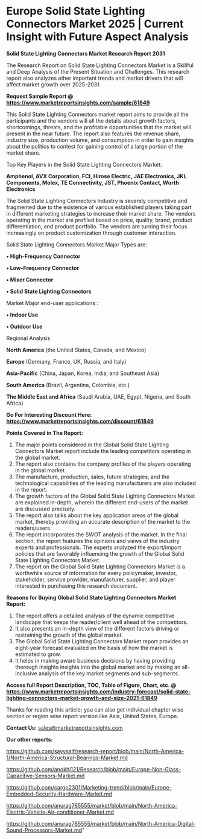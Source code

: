  # Europe Solid State Lighting Connectors Market 2025 | Current Insight with Future Aspect Analysis

<strong>Solid State Lighting Connectors Market Research Report 2031</strong>

The Research Report on Solid State Lighting Connectors Market is a Skillful and Deep Analysis of the Present Situation and Challenges. This research report also analyzes other important trends and market drivers that will affect market growth over 2025-2031.

<strong>Request Sample Report @ <a href=https://www.marketreportsinsights.com/sample/61849>https://www.marketreportsinsights.com/sample/61849</a></strong>

This Solid State Lighting Connectors market report aims to provide all the participants and the vendors will all the details about growth factors, shortcomings, threats, and the profitable opportunities that the market will present in the near future. The report also features the revenue share, industry size, production volume, and consumption in order to gain insights about the politics to contest for gaining control of a large portion of the market share.

Top Key Players in the Solid State Lighting Connectors Market:

<strong>Amphenol, AVX Corporation, FCI, Hirose Electric, JAE Electronics, JKL Components, Molex, TE Connectivity, JST, Phoenix Contact, Wurth Electronics</strong>

The Solid State Lighting Connectors Industry is severely competitive and fragmented due to the existence of various established players taking part in different marketing strategies to increase their market share. The vendors operating in the market are profiled based on price, quality, brand, product differentiation, and product portfolio. The vendors are turning their focus increasingly on product customization through customer interaction.

Solid State Lighting Connectors Market Major Types are:

<strong>• High-Frequency Connector

• Low-Frequency Connector

• Mixer Connector

• Solid State Lighting Connectors</strong>

Market Major end-user applications :

<strong>• Indoor Use

• Outdoor Use</strong>

Regional Analysis

</u><strong><b>North America</b></strong> (the United States, Canada, and Mexico)

<strong><b>Europe </b></strong>(Germany, France, UK, Russia, and Italy)

<strong><b>Asia-Pacific</b></strong> (China, Japan, Korea, India, and Southeast Asia)

<strong><b>South America</b></strong> (Brazil, Argentina, Colombia, etc.)

<strong><b>The Middle East and Africa</b></strong> (Saudi Arabia, UAE, Egypt, Nigeria, and South Africa)

<strong>Go For Interesting Discount Here: <a href=https://www.marketreportsinsights.com/discount/61849>https://www.marketreportsinsights.com/discount/61849</a></strong>

<strong>Points Covered in The Report:</strong>
<ol>
  <li>The major points considered in the Global Solid State Lighting Connectors Market report include the leading competitors operating in the global market.</li>
  <li>The report also contains the company profiles of the players operating in the global market.</li>
  <li>The manufacture, production, sales, future strategies, and the technological capabilities of the leading manufacturers are also included in the report.</li>
  <li>The growth factors of the Global Solid State Lighting Connectors Market are explained in-depth, wherein the different end-users of the market are discussed precisely.</li>
  <li>The report also talks about the key application areas of the global market, thereby providing an accurate description of the market to the readers/users.</li>
  <li>The report incorporates the SWOT analysis of the market. In the final section, the report features the opinions and views of the industry experts and professionals. The experts analyzed the export/import policies that are favorably influencing the growth of the Global Solid State Lighting Connectors Market.</li>
  <li>The report on the Global Solid State Lighting Connectors Market is a worthwhile source of information for every policymaker, investor, stakeholder, service provider, manufacturer, supplier, and player interested in purchasing this research document.</li>
</ol>
<strong>Reasons for Buying Global Solid State Lighting Connectors Market Report:</strong>

<ol>
  <li>The report offers a detailed analysis of the dynamic competitive landscape that keeps the reader/client well ahead of the competitors.</li>
  <li>It also presents an in-depth view of the different factors driving or restraining the growth of the global market.</li>
  <li>The Global Solid State Lighting Connectors Market report provides an eight-year forecast evaluated on the basis of how the market is estimated to grow.</li>
  <li>It helps in making aware business decisions by having providing thorough insights insights into the global market and by making an all-inclusive analysis of the key market segments and sub-segments.</li>
</ol>
<strong>Access full Report Description, TOC, Table of Figure, Chart, etc. @ <a href=https://www.marketreportsinsights.com/industry-forecast/solid-state-lighting-connectors-market-growth-and-size-2021-61849>https://www.marketreportsinsights.com/industry-forecast/solid-state-lighting-connectors-market-growth-and-size-2021-61849</a></strong>


Thanks for reading this article; you can also get individual chapter wise section or region wise report version like Asia, United States, Europe.

<strong>Contact Us:</strong>
sales@marketreportsinsights.com

<strong>Our other reports:</strong>

<a href=https://github.com/sayysaif/research-report/blob/main/North-America-1/North-America-Structural-Bearings-Market.md>https://github.com/sayysaif/research-report/blob/main/North-America-1/North-America-Structural-Bearings-Market.md</a>

<a href=https://github.com/anokhi121/Research/blob/main/Europe-Non-Glass-Capacitive-Sensors-Market.md>https://github.com/anokhi121/Research/blob/main/Europe-Non-Glass-Capacitive-Sensors-Market.md</a>

<a href=https://github.com/cargo2301/Marketing-trend/blob/main/Europe-Embedded-Security-Hardware-Market.md>https://github.com/cargo2301/Marketing-trend/blob/main/Europe-Embedded-Security-Hardware-Market.md</a>

<a href=https://github.com/anurag765555/market/blob/main/North-America-Electric-Vehicle-Air-conditioner-Market.md>https://github.com/anurag765555/market/blob/main/North-America-Electric-Vehicle-Air-conditioner-Market.md</a>

<a href=https://github.com/anurag765555/market/blob/main/North-America-Digital-Sound-Processors-Market.md>https://github.com/anurag765555/market/blob/main/North-America-Digital-Sound-Processors-Market.md</a>"
